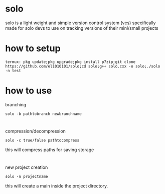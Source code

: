 # solo 
solo is a light weight and simple version control system (vcs)
specifically made for solo devs to use on tracking versions of their mini/small projects 

# how to setup 
```
termux: pkg update;pkg upgrade;pkg install p7zip;git clone https://github.com/eli010101/solo;cd solo;g++ solo.cxx -o solo;./solo -n test
```

# how to use 

branching 
````
solo -b pathtobranch newbranchname
````
#
compression/decompression
```
solo -c true/false pathtocompress
```
this will compress paths for saving storage 
#
new project creation 
```
solo -n projectname
```
this will create a main inside the project directory.

